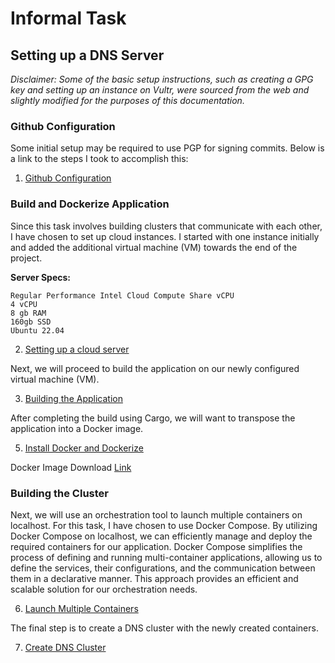 # Informal Task 

## Setting up a DNS Server

_Disclaimer: Some of the basic setup instructions, such as creating a GPG key and setting up an instance on Vultr, were sourced from the web and slightly modified for the purposes of this documentation._

### Github Configuration

Some initial setup may be required to use PGP for signing commits. Below is a link to the steps I took to accomplish this:

1. [Github Configuration](docs/githubConfiguration.md)

### Build and Dockerize Application

Since this task involves building clusters that communicate with each other, I have chosen to set up cloud instances. I started with one instance initially and added the additional virtual machine (VM) towards the end of the project.

**Server Specs:**
```
Regular Performance Intel Cloud Compute Share vCPU
4 vCPU
8 gb RAM
160gb SSD
Ubuntu 22.04
```

2. [Setting up a cloud server](docs/setupCloudServer.md)

Next, we will proceed to build the application on our newly configured virtual machine (VM).

3. [Building the Application](docs/buildApp.md)
   
After completing the build using Cargo, we will want to transpose the application into a Docker image.

5. [Install Docker and Dockerize](docs/dockerInstall.md)

Docker Image Download [Link](https://drive.google.com/drive/folders/1lnxMWpxgdt9_JX7mcuXEC-nIFGufycjZ?usp=sharing)

### Building the Cluster

Next, we will use an orchestration tool to launch multiple containers on localhost. For this task, I have chosen to use Docker Compose. By utilizing Docker Compose on localhost, we can efficiently manage and deploy the required containers for our application. Docker Compose simplifies the process of defining and running multi-container applications, allowing us to define the services, their configurations, and the communication between them in a declarative manner. This approach provides an efficient and scalable solution for our orchestration needs.

6. [Launch Multiple Containers](docs/containers.md)

The final step is to create a DNS cluster with the newly created containers.

7. [Create DNS Cluster](docs/cluster.md)